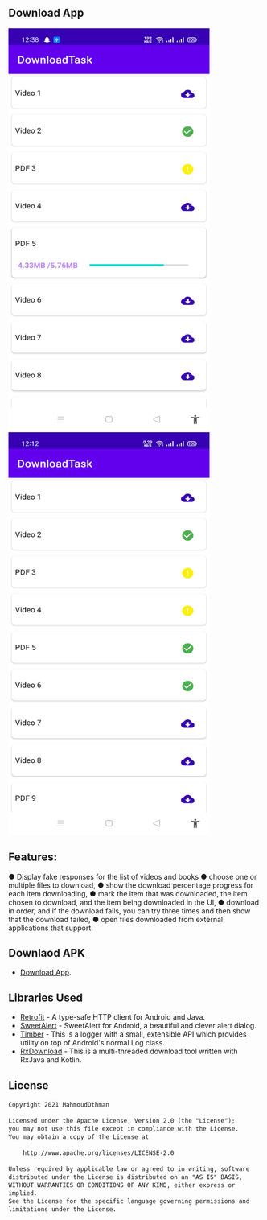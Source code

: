 ## Download App 

<img src="https://github.com/mmahmoudothman/DownloadTask/blob/master/im1.jpeg" width="400" height="800" >      <img src="https://github.com/mmahmoudothman/DownloadTask/blob/master/im2.jpeg" width="400" height="800">


## Features:
● Display fake responses for the list of videos and books 
● choose one or multiple files to download,
● show the download percentage progress for each item downloading,
● mark the item that was downloaded, the item chosen to download, and the item being
downloaded in the UI,
● download in order, and if the download fails, you can try three times and then show
that the download failed,
● open files downloaded from external applications that support

## Downlaod APK

* [Download App](https://github.com/mmahmoudothman/DownloadTask/blob/master/Download%20App.apk).

## Libraries Used

* [Retrofit](http://square.github.io/retrofit/) - A type-safe HTTP client for Android and Java.
* [SweetAlert](https://github.com/pedant/sweet-alert-dialog) - SweetAlert for Android, a beautiful and clever alert dialog.
* [Timber](https://github.com/JakeWharton/timber) - This is a logger with a small, extensible API which provides utility on top of Android's normal Log class.
* [RxDownload](https://github.com/ssseasonnn/RxDownload) - This is a multi-threaded download tool written with RxJava and Kotlin.


## License
	
	Copyright 2021 MahmoudOthman
	
	Licensed under the Apache License, Version 2.0 (the "License");
	you may not use this file except in compliance with the License.
	You may obtain a copy of the License at
	
		http://www.apache.org/licenses/LICENSE-2.0

	Unless required by applicable law or agreed to in writing, software
	distributed under the License is distributed on an "AS IS" BASIS,
	WITHOUT WARRANTIES OR CONDITIONS OF ANY KIND, either express or implied.
	See the License for the specific language governing permissions and
	limitations under the License.
